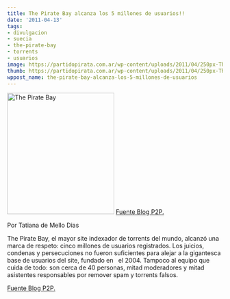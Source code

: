 ```yaml
---
title: The Pirate Bay alcanza los 5 millones de usuarios!!
date: '2011-04-13'
tags:
- divulgacion
- suecia
- the-pirate-bay
- torrents
- usuarios
image: https://partidopirata.com.ar/wp-content/uploads/2011/04/250px-The_Pirate_Bay_logo.svg_.png
thumb: https://partidopirata.com.ar/wp-content/uploads/2011/04/250px-The_Pirate_Bay_logo.svg_.png
wppost_name: the-pirate-bay-alcanza-los-5-millones-de-usuarios
---
```


<a href="https://partidopirata.com.ar/wp-content/uploads/2011/04/250px-The_Pirate_Bay_logo.svg_.png"><img class="aligncenter size-full wp-image-729" title="Logo de The Pirate Bay" src="https://partidopirata.com.ar/wp-content/uploads/2011/04/250px-The_Pirate_Bay_logo.svg_.png" alt="The Pirate Bay" width="250" height="283" /></a>
<a href="http://blogs.estadao.com.br/p2p/2011/04/12/pirate-bay-alcanca-cinco-milhoes-de-usuarios/" target="_blank">Fuente Blog P2P.</a>

Por Tatiana de Mello Dias

The Pirate Bay, el mayor site indexador de torrents del mundo, alcanzó una marca de respeto: cinco millones de usuarios registrados.
Los juicios, condenas y persecuciones no fueron suficientes para alejar a la gigantesca base de usuarios del site, fundado en   el 2004.
Tampoco al equipo que cuida de todo: son cerca de 40 personas, mitad  moderadores y mitad asistentes responsables por remover spam y  torrents falsos.

<a href="http://blogs.estadao.com.br/p2p/2011/04/12/pirate-bay-alcanca-cinco-milhoes-de-usuarios/" target="_blank">Fuente Blog P2P.</a>
